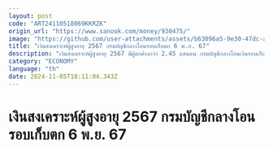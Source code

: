 ```yaml
---
layout: post
code: "ART24110518069KKRZK"
origin_url: "https://www.sanook.com/money/930475/"
image: "https://github.com/user-attachments/assets/b63096a5-9e30-47dc-a0ef-5aa59ce573df"
title: "เงินสงเคราะห์ผู้สูงอายุ 2567 กรมบัญชีกลางโอนรอบเก็บตก 6 พ.ย. 67"
description: "เงินสงเคราะห์ผู้สูงอายุ 2567 มีผู้ตกค้างกว่า 2.45 แสนคน กรมบัญชีกลางโอนเงินรอบเก็บตกแล้ววันนี้ (6 พ.ย. 67)"
category: "ECONOMY"
language: "th"
date: 2024-11-05T18:11:04.343Z
---
```


# เงินสงเคราะห์ผู้สูงอายุ 2567 กรมบัญชีกลางโอนรอบเก็บตก 6 พ.ย. 67